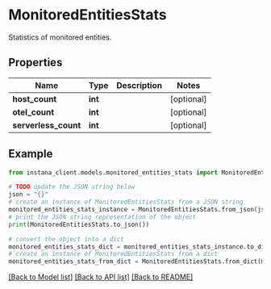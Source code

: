# MonitoredEntitiesStats

Statistics of monitored entities.

## Properties

Name | Type | Description | Notes
------------ | ------------- | ------------- | -------------
**host_count** | **int** |  | [optional] 
**otel_count** | **int** |  | [optional] 
**serverless_count** | **int** |  | [optional] 

## Example

```python
from instana_client.models.monitored_entities_stats import MonitoredEntitiesStats

# TODO update the JSON string below
json = "{}"
# create an instance of MonitoredEntitiesStats from a JSON string
monitored_entities_stats_instance = MonitoredEntitiesStats.from_json(json)
# print the JSON string representation of the object
print(MonitoredEntitiesStats.to_json())

# convert the object into a dict
monitored_entities_stats_dict = monitored_entities_stats_instance.to_dict()
# create an instance of MonitoredEntitiesStats from a dict
monitored_entities_stats_from_dict = MonitoredEntitiesStats.from_dict(monitored_entities_stats_dict)
```
[[Back to Model list]](../README.md#documentation-for-models) [[Back to API list]](../README.md#documentation-for-api-endpoints) [[Back to README]](../README.md)


